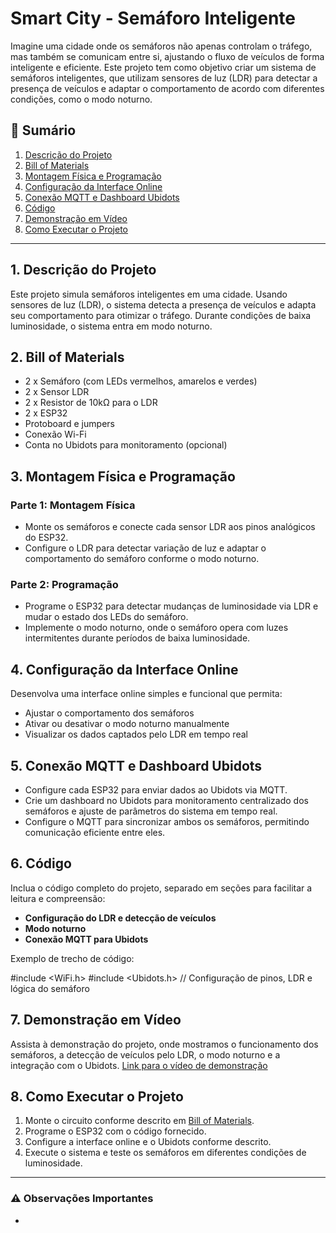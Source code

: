 # Smart City - Semáforo Inteligente

Imagine uma cidade onde os semáforos não apenas controlam o tráfego, mas também se comunicam entre si, ajustando o fluxo de veículos de forma inteligente e eficiente. Este projeto tem como objetivo criar um sistema de semáforos inteligentes, que utilizam sensores de luz (LDR) para detectar a presença de veículos e adaptar o comportamento de acordo com diferentes condições, como o modo noturno.

## 📑 Sumário
1. [Descrição do Projeto](#1-descrição-do-projeto)
2. [Bill of Materials](#2-bill-of-materials)
3. [Montagem Física e Programação](#3-montagem-física-e-programação)
4. [Configuração da Interface Online](#4-configuração-da-interface-online)
5. [Conexão MQTT e Dashboard Ubidots](#5-conexão-mqtt-e-dashboard-ubidots)
6. [Código](#6-código)
7. [Demonstração em Vídeo](#7-demonstração-em-vídeo)
8. [Como Executar o Projeto](#8-como-executar-o-projeto)

---

## 1. Descrição do Projeto
Este projeto simula semáforos inteligentes em uma cidade. Usando sensores de luz (LDR), o sistema detecta a presença de veículos e adapta seu comportamento para otimizar o tráfego. Durante condições de baixa luminosidade, o sistema entra em modo noturno.

## 2. Bill of Materials
- 2 x Semáforo (com LEDs vermelhos, amarelos e verdes)
- 2 x Sensor LDR
- 2 x Resistor de 10kΩ para o LDR
- 2 x ESP32
- Protoboard e jumpers
- Conexão Wi-Fi
- Conta no Ubidots para monitoramento (opcional)

## 3. Montagem Física e Programação
### Parte 1: Montagem Física
- Monte os semáforos e conecte cada sensor LDR aos pinos analógicos do ESP32.
- Configure o LDR para detectar variação de luz e adaptar o comportamento do semáforo conforme o modo noturno.

### Parte 2: Programação
- Programe o ESP32 para detectar mudanças de luminosidade via LDR e mudar o estado dos LEDs do semáforo.
- Implemente o modo noturno, onde o semáforo opera com luzes intermitentes durante períodos de baixa luminosidade.

## 4. Configuração da Interface Online
Desenvolva uma interface online simples e funcional que permita:
- Ajustar o comportamento dos semáforos
- Ativar ou desativar o modo noturno manualmente
- Visualizar os dados captados pelo LDR em tempo real

## 5. Conexão MQTT e Dashboard Ubidots
- Configure cada ESP32 para enviar dados ao Ubidots via MQTT.
- Crie um dashboard no Ubidots para monitoramento centralizado dos semáforos e ajuste de parâmetros do sistema em tempo real.
- Configure o MQTT para sincronizar ambos os semáforos, permitindo comunicação eficiente entre eles.

## 6. Código
Inclua o código completo do projeto, separado em seções para facilitar a leitura e compreensão:
- **Configuração do LDR e detecção de veículos**
- **Modo noturno**
- **Conexão MQTT para Ubidots**

Exemplo de trecho de código:

#include <WiFi.h>
#include <Ubidots.h>
// Configuração de pinos, LDR e lógica do semáforo

## 7. Demonstração em Vídeo
Assista à demonstração do projeto, onde mostramos o funcionamento dos semáforos, a detecção de veículos pelo LDR, o modo noturno e a integração com o Ubidots.
[Link para o vídeo de demonstração](#)

## 8. Como Executar o Projeto
1. Monte o circuito conforme descrito em [Bill of Materials](#2-bill-of-materials).
2. Programe o ESP32 com o código fornecido.
3. Configure a interface online e o Ubidots conforme descrito.
4. Execute o sistema e teste os semáforos em diferentes condições de luminosidade.

--- 

### ⚠️ Observações Importantes
- 
